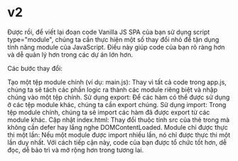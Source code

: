 # v2
Được rồi, để viết lại đoạn code Vanilla JS SPA của bạn sử dụng script type="module", chúng ta cần thực hiện một số thay đổi nhỏ để tận dụng tính năng module của JavaScript. Điều này giúp code của bạn rõ ràng hơn và dễ quản lý hơn trong các dự án lớn hơn.

Các bước thay đổi:

Tạo một tệp module chính (ví dụ: main.js): Thay vì tất cả code trong app.js, chúng ta sẽ tách các phần logic ra thành các module riêng biệt và nhập chúng vào một tệp chính.
Sử dụng export: Để các hàm có thể được sử dụng ở các tệp module khác, chúng ta cần export chúng.
Sử dụng import: Trong tệp module chính, chúng ta sẽ import các hàm đã được export từ các module khác.
Cập nhật index.html: Thay đổi thuộc tính src của thẻ <script> thành tệp module chính mới và thêm type="module".
Cấu trúc dự án mới (ví dụ):

your-spa-project/
├── index.html
├── style.css
└── js/
    ├── main.js         <-- Tệp module chính
    ├── views/
    │   ├── home.js
    │   ├── about.js
    │   ├── contact.js
    │   └── notFound.js
    └── router.js
1. Cập nhật index.html
Chúng ta sẽ thay đổi thẻ <script> để tải main.js dưới dạng module.

HTML

<!DOCTYPE html>
<html lang="en">
<head>
    <meta charset="UTF-8">
    <meta name="viewport" content="width=device-width, initial-scale=1.0">
    <title>Vanilla JS SPA Module</title>
    <link rel="stylesheet" href="style.css">
</head>
<body>
    <nav>
        <a href="#home">Trang chủ</a> |
        <a href="#about">Giới thiệu</a> |
        <a href="#contact">Liên hệ</a>
    </nav>

    <div id="app">
        Đang tải nội dung...
    </div>

    <script type="module" src="./js/main.js"></script>
</body>
</html>
2. Tạo các tệp module (js/)
js/views/home.js
JavaScript

// js/views/home.js
export function getHomePageContent() {
    return `
        <h1>Chào mừng bạn đến với SPA của tôi!</h1>
        <p>Đây là trang chủ. Bạn có thể điều hướng đến các trang khác bằng cách nhấp vào các liên kết ở trên.</p>
        <p>Ứng dụng này chỉ sử dụng Vanilla JavaScript ở phía frontend.</p>
    `;
}
js/views/about.js
JavaScript

// js/views/about.js
export function getAboutPageContent() {
    return `
        <h1>Giới thiệu</h1>
        <p>Đây là một ví dụ đơn giản về ứng dụng một trang (SPA) được xây dựng hoàn toàn bằng HTML, CSS và JavaScript.</p>
        <p>Mục đích là để minh họa cách định tuyến và hiển thị nội dung mà không cần tải lại trang.</p>
    `;
}
js/views/contact.js
JavaScript

// js/views/contact.js
export function getContactPageContent() {
    return `
        <h1>Liên hệ</h1>
        <p>Nếu bạn có bất kỳ câu hỏi nào, vui lòng liên hệ:</p>
        <ul>
            <li>Email: example@example.com</li>
            <li>Điện thoại: 123-456-7890</li>
        </ul>
    `;
}
js/views/notFound.js
JavaScript

// js/views/notFound.js
export function getNotFoundPageContent() {
    return `
        <h1>404 - Không tìm thấy trang</h1>
        <p>Trang bạn đang tìm kiếm không tồn tại.</p>
        <p>Vui lòng kiểm tra lại URL hoặc quay lại <a href="#home">Trang chủ</a>.</p>
    `;
}
js/router.js
Đây là module chứa logic định tuyến chính.

JavaScript

// js/router.js

// Import các hàm lấy nội dung trang từ các module views
import { getHomePageContent } from './views/home.js';
import { getAboutPageContent } from './views/about.js';
import { getContactPageContent } from './views/contact.js';
import { getNotFoundPageContent } from './views/notFound.js';

// Hàm helper để in ra console (nếu cần cho debugging)
function tt(t) {
    console.log(t);
}

// Hàm xử lý định tuyến chính
export function handleRouting(appElement) { // Nhận appElement làm đối số
    const hash = window.location.hash.substring(1);
    tt(hash); // Debugging

    let content = '';

    switch (hash) {
        case 'home':
        case '': // Nếu không có hash hoặc hash rỗng, mặc định là trang chủ
            content = getHomePageContent();
            break;
        case 'about':
            content = getAboutPageContent();
            break;
        case 'contact':
            content = getContactPageContent();
            break;
        default: // Nếu hash không khớp với bất kỳ trang nào
            content = getNotFoundPageContent();
            break;
    }

    // Cập nhật nội dung của phần tử 'app'
    appElement.innerHTML = content;
}
js/main.js (Tệp module chính)
Đây là điểm vào của ứng dụng. Nó sẽ import handleRouting và thiết lập các sự kiện.

JavaScript

// js/main.js

import { handleRouting } from './router.js';

// Lấy tham chiếu đến phần tử chứa nội dung SPA
const app = document.getElementById('app');

// Lắng nghe sự kiện thay đổi hash
window.addEventListener('hashchange', () => handleRouting(app));

// Gọi hàm handleRouting một lần khi tải trang ban đầu
// Truyền app element vào hàm handleRouting
handleRouting(app);
Giải thích về script type="module":
Hệ thống Module gốc (Native ES Modules): Với type="module", trình duyệt hiểu rằng tệp JavaScript này là một module ES6. Điều này cho phép bạn sử dụng cú pháp import và export trực tiếp trong trình duyệt mà không cần các công cụ bundling như Webpack hay Rollup (đối với các dự án nhỏ).
Chế độ nghiêm ngặt ('use strict'): Code trong module tự động chạy ở chế độ nghiêm ngặt, giúp bạn viết code an toàn hơn.
Phạm vi biến (Scope): Các biến và hàm được khai báo ở cấp cao nhất trong một module sẽ có phạm vi module (chứ không phải toàn cục như script thông thường), ngăn ngừa xung đột tên. Bạn phải export rõ ràng những gì muốn chia sẻ.
Hoãn thực thi (Deferred by default): Các script module được thực thi sau khi HTML đã được phân tích cú pháp hoàn toàn (tương tự như thuộc tính defer), đảm bảo rằng các phần tử DOM đã sẵn sàng khi script của bạn chạy. Điều này có nghĩa là bạn có thể đặt <script type="module" src="..."></script> trong <head> mà không cần defer hay lắng nghe DOMContentLoaded.
Module chỉ được thực thi một lần: Nếu một module được import nhiều lần, nó chỉ được thực thi một lần duy nhất.
Với cách tiếp cận này, code của bạn được tổ chức tốt hơn, dễ đọc, dễ bảo trì và mở rộng hơn trong tương lai.